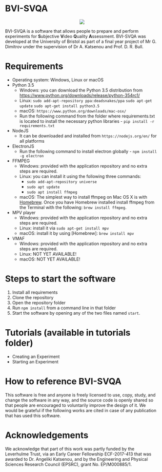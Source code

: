 # BVI-SVQA

<p align="center">
  <img src="/doc/animation.gif">
</p>

BVI-SVQA is a software that allows people to prepare and perform experiments for **S**ubjective **V**ideo **Q**uality **A**ssessment. BVI-SVQA was developed at the University of Bristol as part of a final year project of Mr G. Dimitrov under the supervision of Dr A. Katsenou and Prof. D. R. Bull.

# Requirements

* Operating system: Windows, Linux or macOS
* Python 3.5
    - Windows: you can download the Python 3.5 distribution from https://www.python.org/downloads/release/python-354rc1/
    - Linux: `sudo add-apt-repository ppa:deadsnakes/ppa` `sudo apt-get update` `sudo apt-get install python3.5`
    - macOS: `https://www.python.org/downloads/mac-osx/`
    - Run the following command from the folder where requirements.txt is located to install the necessary python libraries - `pip install -r requirements.txt`
* NodeJS
    - It can be downloaded and installed from `https://nodejs.org/en/` for all platforms
* ElectronJS
    - Run the following command to install electron globally - `npm install -g electron`
* FFMPEG
    - Windows: provided with the application repository and no extra steps are required.
    - Linux: you can install it using the following three commands:
       - `sudo add-apt-repository universe`
       - `sudo apt update`
       - `sudo apt install ffmpeg`
    - macOS: The simplest way to install ffmpeg on Mac OS X is with [Homebrew](http://mxcl.github.com/homebrew/). Once you have Homebrew                installed install ffmpeg from the Terminal with the following: `brew install ffmpeg`.
 * MPV player
    - Windows: provided with the application repository and no extra steps are required.
    - Linux: install it via `sudo apt-get install mpv`
    - macOS: install it by using [Homebrew]: `brew install mpv`
 * VMAF
    - Windows: provided with the application repository and no extra steps are required.
    - Linux: NOT YET AVAILABLE!
    - macOS: NOT YET AVAILABLE!
    
# Steps to start the software

1. Install all requirements
2. Clone the repository
3. Open the repository folder
4. Run `npm install` from a command line in that folder
5. Start the software by opening any of the two files named `start`.

# Tutorials (available in tutorials folder)
  * Creating an Experiment
  * Starting an Experiment
  
# How to reference BVI-SVQA
This software is free and anyone is freely licensed to use, copy, study, and change the software in any way, and the source code is openly shared so that people are encouraged to voluntarily improve the design of it.
We would be grateful if the following works are cited in case of any publication that has used this software.


# Acknowledgements
We acknowledge that part of this work was partly funded by the Leverhulme Trust, via an Early Career Fellowship ECF-2017-413 that was awarded to Dr. Angeliki Katsenou, and by the Engineering and  Physical  Sciences  Research  Council  (EPSRC), grant No. EP/M000885/1.

